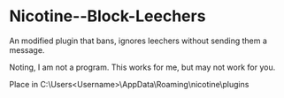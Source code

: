 # Nicotine--Block-Leechers
An modified plugin that bans, ignores leechers without sending them a message.

Noting, I am not a program. This works for me, but may not work for you. 

Place in 
C:\Users\<Username>\AppData\Roaming\nicotine\plugins
